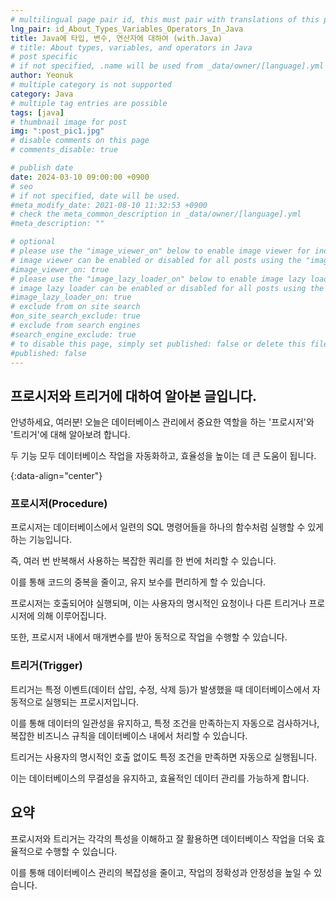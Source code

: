 ```yaml
---
# multilingual page pair id, this must pair with translations of this page. (This name must be unique)
lng_pair: id_About_Types_Variables_Operators_In_Java
title: Java에 타입, 변수, 연산자에 대하여 (with.Java)
# title: About types, variables, and operators in Java
# post specific
# if not specified, .name will be used from _data/owner/[language].yml
author: Yeonuk
# multiple category is not supported
category: Java
# multiple tag entries are possible
tags: [java]
# thumbnail image for post
img: ":post_pic1.jpg"
# disable comments on this page
# comments_disable: true

# publish date
date: 2024-03-10 09:00:00 +0900
# seo
# if not specified, date will be used.
#meta_modify_date: 2021-08-10 11:32:53 +0900
# check the meta_common_description in _data/owner/[language].yml
#meta_description: ""

# optional
# please use the "image_viewer_on" below to enable image viewer for individual pages or posts (_posts/ or [language]/_posts folders).
# image viewer can be enabled or disabled for all posts using the "image_viewer_posts: true" setting in _data/conf/main.yml.
#image_viewer_on: true
# please use the "image_lazy_loader_on" below to enable image lazy loader for individual pages or posts (_posts/ or [language]/_posts folders).
# image lazy loader can be enabled or disabled for all posts using the "image_lazy_loader_posts: true" setting in _data/conf/main.yml.
#image_lazy_loader_on: true
# exclude from on site search
#on_site_search_exclude: true
# exclude from search engines
#search_engine_exclude: true
# to disable this page, simply set published: false or delete this file
#published: false
---
```


<!-- outline-start -->

## 프로시저와 트리거에 대하여 알아본 글입니다.

안녕하세요, 여러분! 오늘은 데이터베이스 관리에서 중요한 역할을 하는 '프로시저'와 '트리거'에 대해 알아보려 합니다.

두 기능 모두 데이터베이스 작업을 자동화하고, 효율성을 높이는 데 큰 도움이 됩니다.

{:data-align="center"}

<!-- outline-end -->

### 프로시저(Procedure)

프로시저는 데이터베이스에서 일련의 SQL 명령어들을 하나의 함수처럼 실행할 수 있게 하는 기능입니다.

즉, 여러 번 반복해서 사용하는 복잡한 쿼리를 한 번에 처리할 수 있습니다.

이를 통해 코드의 중복을 줄이고, 유지 보수를 편리하게 할 수 있습니다.

프로시저는 호출되어야 실행되며, 이는 사용자의 명시적인 요청이나 다른 트리거나 프로시저에 의해 이루어집니다.

또한, 프로시저 내에서 매개변수를 받아 동적으로 작업을 수행할 수 있습니다.

### 트리거(Trigger)

트리거는 특정 이벤트(데이터 삽입, 수정, 삭제 등)가 발생했을 때 데이터베이스에서 자동적으로 실행되는 프로시저입니다.

이를 통해 데이터의 일관성을 유지하고, 특정 조건을 만족하는지 자동으로 검사하거나, 복잡한 비즈니스 규칙을 데이터베이스 내에서 처리할 수 있습니다.

트리거는 사용자의 명시적인 호출 없이도 특정 조건을 만족하면 자동으로 실행됩니다.

이는 데이터베이스의 무결성을 유지하고, 효율적인 데이터 관리를 가능하게 합니다.

## 요약

프로시저와 트리거는 각각의 특성을 이해하고 잘 활용하면 데이터베이스 작업을 더욱 효율적으로 수행할 수 있습니다.

이를 통해 데이터베이스 관리의 복잡성을 줄이고, 작업의 정확성과 안정성을 높일 수 있습니다.
